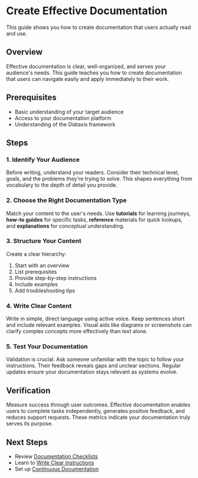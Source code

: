 # Create Effective Documentation

This guide shows you how to create documentation that users actually read and use.

## Overview

Effective documentation is clear, well-organized, and serves your audience's needs. This guide teaches you how to create documentation that users can navigate easily and apply immediately to their work.

## Prerequisites

- Basic understanding of your target audience
- Access to your documentation platform
- Understanding of the Diátaxis framework

## Steps

### 1. Identify Your Audience

Before writing, understand your readers. Consider their technical level, goals, and the problems they're trying to solve. This shapes everything from vocabulary to the depth of detail you provide.

### 2. Choose the Right Documentation Type

Match your content to the user's needs. Use **tutorials** for learning journeys, **how-to guides** for specific tasks, **reference** materials for quick lookups, and **explanations** for conceptual understanding.

### 3. Structure Your Content

Create a clear hierarchy:

1. Start with an overview
2. List prerequisites
3. Provide step-by-step instructions
4. Include examples
5. Add troubleshooting tips

### 4. Write Clear Content

Write in simple, direct language using active voice. Keep sentences short and include relevant examples. Visual aids like diagrams or screenshots can clarify complex concepts more effectively than text alone.

### 5. Test Your Documentation

Validation is crucial. Ask someone unfamiliar with the topic to follow your instructions. Their feedback reveals gaps and unclear sections. Regular updates ensure your documentation stays relevant as systems evolve.

## Verification

Measure success through user outcomes. Effective documentation enables users to complete tasks independently, generates positive feedback, and reduces support requests. These metrics indicate your documentation truly serves its purpose.

## Next Steps

- Review [Documentation Checklists](../reference/documentation-checklists.md)
- Learn to [Write Clear Instructions](write-clear-instructions.md)
- Set up [Continuous Documentation](implement-continuous-documentation.md)

